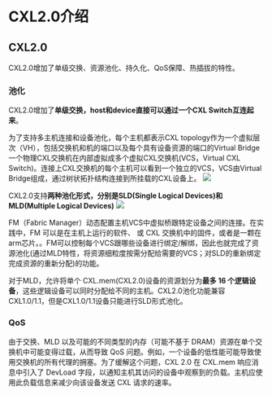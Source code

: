 
# CXL2.0介绍
## CXL2.0
CXL2.0增加了单级交换、资源池化、持久化、QoS保障、热插拔的特性。
### 池化
CXL2.0增加了**单级交换，host和device直接可以通过一个CXL Switch互连起来**。

为了支持多主机连接和设备池化，每个主机都表示CXL topology作为一个虚拟层次（VH），包括交换机和机的端口以及每个具有设备资源的端口的Virtual Bridge一个物理CXL交换机在内部虚拟成多个虚拟CXL交换机(VCS，Virtual CXL Switch)。连接上CXL交换机的每个主机可以看到一个独立的VCS，VCS由Virtual Bridge组成，通过树状拓扑结构连接到所挂载的CXL设备上。
![](https://pic1.imgdb.cn/item/6862212e58cb8da5c87ed931.png)

CXL2.0支持**两种池化形式，分别是SLD(Single Logical Devices)和MLD(Multiple Logical Devices)**
![](https://pic1.imgdb.cn/item/6862213d58cb8da5c87ed9d8.png)

FM（Fabric Manager）动态配置主机VCS中虚拟桥跟特定设备之间的连接。在实践中，FM 可以是在主机上运行的软件、 或 CXL 交换机中的固件，或者是一颗在arm芯片。。FM可以控制每个VCS跟哪些设备进行绑定/解绑，因此也就完成了资源池化(通过MLD特性，将资源细粒度按需分配给需要的VCS；对SLD的重新绑定完成资源的重新分配)的功能。

对于MLD，允许将单个 CXL.mem(CXL2.0)设备的资源划分为**最多 16 个逻辑设备**，这些逻辑设备可以同时分配给不同的主机。CXL2.0池化功能兼容CXL1.0/1.1，但是CXL1.0/1.1设备只能进行SLD形式池化。

### QoS
由于交换、MLD 以及可能的不同类型的内存（可能不基于 DRAM）资源在单个交换机中可能变得过载，从而导致 QoS 问题。例如，一个设备的低性能可能导致使用交换机的所有代理的拥塞。为了缓解这个问题，CXL 2.0 在 CXL.mem 响应消息中引入了 DevLoad 字段，以通知主机其访问的设备中观察到的负载。主机应使用此负载信息来减少向该设备发送 CXL 请求的速率。